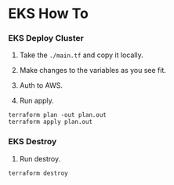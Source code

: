 # EKS How To

### EKS Deploy Cluster
1) Take the `./main.tf` and copy it locally.

2) Make changes to the variables as you see fit.

3) Auth to AWS.

4) Run apply.
```
terraform plan -out plan.out
terraform apply plan.out
```
### EKS Destroy
1) Run destroy.
```
terraform destroy
```